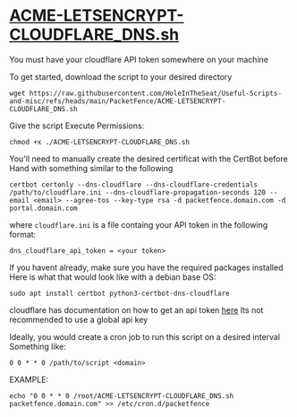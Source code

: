 # [ACME-LETSENCRYPT-CLOUDFLARE_DNS.sh](ACME-LETSENCRYPT-CLOUDFLARE_DNS.sh)
You must have your cloudflare API token somewhere on your machine

To get started, download the script to your desired directory
```
wget https://raw.githubusercontent.com/HoleInTheSeat/Useful-Scripts-and-misc/refs/heads/main/PacketFence/ACME-LETSENCRYPT-CLOUDFLARE_DNS.sh
```
Give the script Execute Permissions:
```
chmod +x ./ACME-LETSENCRYPT-CLOUDFLARE_DNS.sh
```
You'll need to manually create the desired certificat with the CertBot before Hand with something similar to the following
```
certbot certonly --dns-cloudflare --dns-cloudflare-credentials /path/to/cloudflare.ini --dns-cloudflare-propagation-seconds 120 --email <email> --agree-tos --key-type rsa -d packetfence.domain.com -d portal.domain.com
```
where `cloudflare.ini` is a file containg your API token in the following format:
```
dns_cloudflare_api_token = <your token>
```
If you havent already, make sure you have the required packages installed
Here is what that would look like with a debian base OS:
```
sudo apt install certbot python3-certbot-dns-cloudflare
```

cloudflare has documentation on how to get an api token [here](https://developers.cloudflare.com/fundamentals/api/get-started/create-token/)
Its not recommended to use a global api key

Ideally, you would create a cron job to run this script on a desired interval
Something like:
```
0 0 * * 0 /path/to/script <domain>
```
EXAMPLE:
```
echo "0 0 * * 0 /root/ACME-LETSENCRYPT-CLOUDFLARE_DNS.sh packetfence.domain.com" >> /etc/cron.d/packetfence
```
